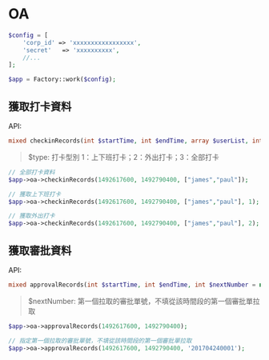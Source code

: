 # OA

```php
$config = [
    'corp_id' => 'xxxxxxxxxxxxxxxxx',
    'secret'   => 'xxxxxxxxxx',
    //...
];

$app = Factory::work($config);
```

## 獲取打卡資料

API:

```php
mixed checkinRecords(int $startTime, int $endTime, array $userList, int $type = 3)
```

> $type: 打卡型別 1：上下班打卡；2：外出打卡；3：全部打卡

```php
// 全部打卡資料
$app->oa->checkinRecords(1492617600, 1492790400, ["james","paul"]);

// 獲取上下班打卡
$app->oa->checkinRecords(1492617600, 1492790400, ["james","paul"], 1);

// 獲取外出打卡
$app->oa->checkinRecords(1492617600, 1492790400, ["james","paul"], 2);
```

## 獲取審批資料

API:

```php
mixed approvalRecords(int $startTime, int $endTime, int $nextNumber = null)
```

> $nextNumber: 第一個拉取的審批單號，不填從該時間段的第一個審批單拉取

```php
$app->oa->approvalRecords(1492617600, 1492790400);

// 指定第一個拉取的審批單號，不填從該時間段的第一個審批單拉取
$app->oa->approvalRecords(1492617600, 1492790400, '201704240001');
```
